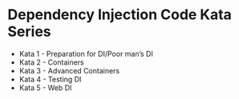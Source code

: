 # Dependency Injection Code Kata Series

* Kata 1 - Preparation for DI/Poor man’s DI
* Kata 2 - Containers
* Kata 3 - Advanced Containers
* Kata 4 - Testing DI
* Kata 5 - Web DI
